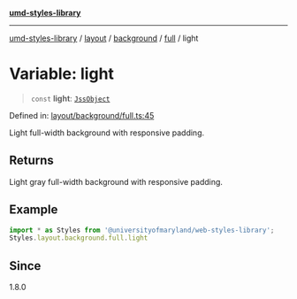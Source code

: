 [**umd-styles-library**](../../../../../../README.md)

***

[umd-styles-library](../../../../../../modules.md) / [layout](../../../../../README.md) / [background](../../../README.md) / [full](../README.md) / light

# Variable: light

> `const` **light**: [`JssObject`](../../../../../../utilities/namespaces/transform/type-aliases/JssObject.md)

Defined in: [layout/background/full.ts:45](https://github.com/UMD-Digital/design-system/blob/8021d9898368f604bce452fe4dde6fae3a0578fd/packages/styles/source/layout/background/full.ts#L45)

Light full-width background with responsive padding.

## Returns

Light gray full-width background with responsive padding.

## Example

```typescript
import * as Styles from '@universityofmaryland/web-styles-library';
Styles.layout.background.full.light
```

## Since

1.8.0
